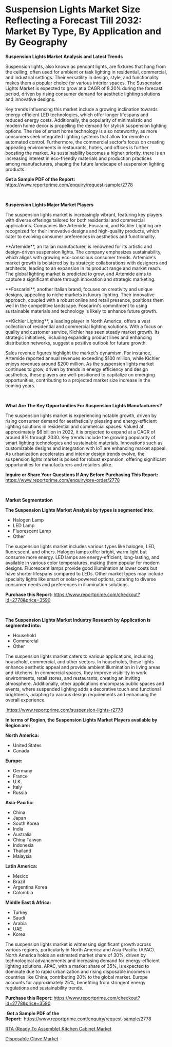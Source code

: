 <p><h1>Suspension Lights Market Size Reflecting a Forecast Till 2032: Market By Type, By Application and By Geography</h1></p><p><strong>Suspension Lights Market Analysis and Latest Trends</strong></p>
<p><p>Suspension lights, also known as pendant lights, are fixtures that hang from the ceiling, often used for ambient or task lighting in residential, commercial, and industrial settings. Their versatility in design, style, and functionality makes them a popular choice for various interior spaces. The Suspension Lights Market is expected to grow at a CAGR of 8.20% during the forecast period, driven by rising consumer demand for aesthetic lighting solutions and innovative designs.</p><p>Key trends influencing this market include a growing inclination towards energy-efficient LED technologies, which offer longer lifespans and reduced energy costs. Additionally, the popularity of minimalistic and modern home decor is propelling the demand for stylish suspension lighting options. The rise of smart home technology is also noteworthy, as more consumers seek integrated lighting systems that allow for remote or automated control. Furthermore, the commercial sector's focus on creating appealing environments in restaurants, hotels, and offices is further boosting the market. As sustainability becomes a higher priority, there is an increasing interest in eco-friendly materials and production practices among manufacturers, shaping the future landscape of suspension lighting products.</p></p>
<p><strong>Get a Sample PDF of the Report:&nbsp;</strong> <a href="https://www.reportprime.com/enquiry/request-sample/2778?utm_campaign=1871&utm_medium=2&utm_source=Github&utm_content=ia&utm_term=24032025&utm_id=suspension-lights">https://www.reportprime.com/enquiry/request-sample/2778</a></p>
<p>&nbsp;</p>
<p><strong>Suspension Lights Major Market Players</strong></p>
<p><p>The suspension lights market is increasingly vibrant, featuring key players with diverse offerings tailored for both residential and commercial applications. Companies like Artemide, Foscarini, and Kichler Lighting are recognized for their innovative designs and high-quality products, which cater to evolving consumer preferences in aesthetics and functionality.</p><p>**Artemide**, an Italian manufacturer, is renowned for its artistic and design-driven suspension lights. The company emphasizes sustainability, which aligns with growing eco-conscious consumer trends. Artemide's market growth is bolstered by its strategic collaborations with designers and architects, leading to an expansion in its product range and market reach. The global lighting market is predicted to grow, and Artemide aims to capture a significant share through innovation and strategic marketing.</p><p>**Foscarini**, another Italian brand, focuses on creativity and unique designs, appealing to niche markets in luxury lighting. Their innovative approach, coupled with a robust online and retail presence, positions them well in the competitive landscape. Foscarini's commitment to using sustainable materials and technology is likely to enhance future growth.</p><p>**Kichler Lighting**, a leading player in North America, offers a vast collection of residential and commercial lighting solutions. With a focus on quality and customer service, Kichler has seen steady market growth. Its strategic initiatives, including expanding product lines and enhancing distribution networks, suggest a positive outlook for future growth.</p><p>Sales revenue figures highlight the market's dynamism. For instance, Artemide reported annual revenues exceeding $100 million, while Kichler enjoys revenues around $200 million. As the suspension lights market continues to grow, driven by trends in energy efficiency and design aesthetics, these players are well-positioned to capitalize on emerging opportunities, contributing to a projected market size increase in the coming years.</p></p>
<p>&nbsp;</p>
<p><strong>What Are The Key Opportunities For Suspension Lights Manufacturers?</strong></p>
<p><p>The suspension lights market is experiencing notable growth, driven by rising consumer demand for aesthetically pleasing and energy-efficient lighting solutions in residential and commercial spaces. Valued at approximately $6 billion in 2022, it is projected to expand at a CAGR of around 8% through 2030. Key trends include the growing popularity of smart lighting technologies and sustainable materials. Innovations such as customizable designs and integration with IoT are enhancing market appeal. As urbanization accelerates and interior design trends evolve, the suspension lights market is poised for robust expansion, offering significant opportunities for manufacturers and retailers alike.</p></p>
<p><strong>Inquire or Share Your Questions If Any Before Purchasing This Report:</strong> <a href="https://www.reportprime.com/enquiry/pre-order/2778?utm_campaign=1871&utm_medium=2&utm_source=Github&utm_content=ia&utm_term=24032025&utm_id=suspension-lights">https://www.reportprime.com/enquiry/pre-order/2778</a></p>
<p>&nbsp;</p>
<p><strong>Market Segmentation</strong></p>
<p><strong>The Suspension Lights Market Analysis by types is segmented into:</strong></p>
<p><ul><li>Halogen Lamp</li><li>LED Lamp</li><li>Fluorescent Lamp</li><li>Other</li></ul></p>
<p><p>The suspension lights market includes various types like halogen, LED, fluorescent, and others. Halogen lamps offer bright, warm light but consume more energy. LED lamps are energy-efficient, long-lasting, and available in various color temperatures, making them popular for modern designs. Fluorescent lamps provide good illumination at lower costs but have shorter lifespans compared to LEDs. Other market types may include specialty lights like smart or solar-powered options, catering to diverse consumer needs and preferences in illumination solutions.</p></p>
<p><strong>Purchase this Report:&nbsp;</strong><a href="https://www.reportprime.com/checkout?id=2778&price=3590&utm_campaign=1871&utm_medium=2&utm_source=Github&utm_content=ia&utm_term=24032025&utm_id=suspension-lights">https://www.reportprime.com/checkout?id=2778&price=3590</a></p>
<p>&nbsp;</p>
<p><strong>The Suspension Lights Market Industry Research by Application is segmented into:</strong></p>
<p><ul><li>Household</li><li>Commercial</li><li>Other</li></ul></p>
<p><p>The suspension lights market caters to various applications, including household, commercial, and other sectors. In households, these lights enhance aesthetic appeal and provide ambient illumination in living areas and kitchens. In commercial spaces, they improve visibility in work environments, retail stores, and restaurants, creating an inviting atmosphere. Additionally, other applications encompass public spaces and events, where suspended lighting adds a decorative touch and functional brightness, adapting to various design requirements and enhancing the overall experience.</p></p>
<p><a href="https://www.reportprime.com/suspension-lights-r2778?utm_campaign=1871&utm_medium=2&utm_source=Github&utm_content=ia&utm_term=24032025&utm_id=suspension-lights">&nbsp;https://www.reportprime.com/suspension-lights-r2778</a></p>
<p><strong>In terms of Region, the Suspension Lights Market Players available by Region are:</strong></p>
<p>
    <p> <strong> North America: </strong>
        <ul>
            <li>United States</li>
            <li>Canada</li>
        </ul>
        </p> 
    <p> <strong> Europe: </strong>
        <ul>
            <li>Germany</li>
            <li>France</li>
            <li>U.K.</li>
            <li>Italy</li>
            <li>Russia</li>
        </ul>
        </p> 
    <p> <strong> Asia-Pacific: </strong>
        <ul>
            <li>China</li>
            <li>Japan</li>
            <li>South Korea</li>
            <li>India</li>
            <li>Australia</li>
            <li>China Taiwan</li>
            <li>Indonesia</li>
            <li>Thailand</li>
            <li>Malaysia</li>
        </ul>
        </p> 
    <p> <strong> Latin America: </strong>
        <ul>
            <li>Mexico</li>
            <li>Brazil</li>
            <li>Argentina Korea</li>
            <li>Colombia</li>
        </ul>
        </p> 
    <p> <strong> Middle East & Africa: </strong>
        <ul>
            <li>Turkey</li>
            <li>Saudi</li>
            <li>Arabia</li>
            <li>UAE</li>
            <li>Korea</li>
        </ul>
    </p>
    </p>
<p><p>The suspension lights market is witnessing significant growth across various regions, particularly in North America and Asia-Pacific (APAC). North America holds an estimated market share of 30%, driven by technological advancements and increasing demand for energy-efficient lighting solutions. APAC, with a market share of 35%, is expected to dominate due to rapid urbanization and rising disposable incomes in countries like China, contributing 20% to the global market. Europe accounts for approximately 25%, benefiting from stringent energy regulations and sustainability trends.</p></p>
<p><strong>Purchase this Report: </strong><a href="https://www.reportprime.com/checkout?id=2778&price=3590&utm_campaign=1871&utm_medium=2&utm_source=Github&utm_content=ia&utm_term=24032025&utm_id=suspension-lights">https://www.reportprime.com/checkout?id=2778&price=3590</a></p>
<p>&nbsp;<strong>Get a Sample PDF of the Report:&nbsp;&nbsp;</strong><a href="https://www.reportprime.com/enquiry/request-sample/2778?utm_campaign=1871&utm_medium=2&utm_source=Github&utm_content=ia&utm_term=24032025&utm_id=suspension-lights">https://www.reportprime.com/enquiry/request-sample/2778</a></p>
<p><strong></strong></p>
<p><p><a href="https://github.com/WillieWoodard/Market-Research-Report-List-7/blob/main/rta-ready-to-assemble-kitchen-cabinet-market.md?utm_campaign=1871&utm_medium=2&utm_source=Github&utm_content=ia&utm_term=24032025&utm_id=suspension-lights">RTA (Ready To Assemble) Kitchen Cabinet Market</a></p><p><a href="https://github.com/marloy8/Market-Research-Report-List-7/blob/main/disposable-glove-market.md?utm_campaign=1871&utm_medium=2&utm_source=Github&utm_content=ia&utm_term=24032025&utm_id=suspension-lights">Disposable Glove Market</a></p></p>